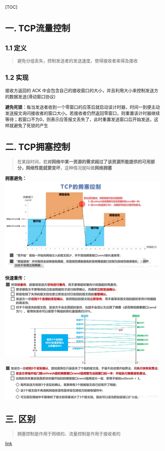 [TOC]

# 一. TCP流量控制

## <span id="jump">1.1 定义</span>

> 避免分组丢失，控制发送者的发送速度，使得接收者来得及接收



## 1.2 实现

接收方返回的 ACK 中会包含自己的接收窗口的大小，并且利用大小来控制发送方的数据发送(滑动窗口协议)



**避免死锁**：每当发送者收到一个零窗口的应答后就启动该计时器，时间一到便主动发送报文询问接收者的窗口大小。若接收者仍然返回零窗口，则重置该计时器继续等待；若窗口不为0，则表示应答报文丢失了，此时重置发送窗口后开始发送，这样就避免了死锁的产生



# 二. TCP拥塞控制

> 在某段时间，若**对网络中某一资源的需求超过了该资源所能提供的可用部分，网络性能就要变坏**，这种情况就叫做**网络拥塞**



**拥塞避免：**
![TCP的拥塞控制](https://raw.githubusercontent.com/fyyuestc/Images/main/img/202205062118940.png)

**快速重传：**
![](https://raw.githubusercontent.com/fyyuestc/Images/main/img/202205062121065.png)
![](https://raw.githubusercontent.com/fyyuestc/Images/main/img/202205062121537.png)

# 三. 区别

> 拥塞控制是作用于网络的、流量控制是作用于接收者的

























[link](#jump)

